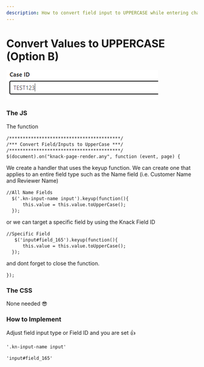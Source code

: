 ```yaml
---
description: How to convert field input to UPPERCASE while entering characters
---
```


# Convert Values to UPPERCASE \(Option B\)

![a Case ID converting to UPPERCASE as entered](../../.gitbook/assets/image%20%2853%29.png)

### The JS

The function

```text
/*****************************************/
/*** Convert Field/Inputs to UpperCase ***/
/*****************************************/
$(document).on("knack-page-render.any", function (event, page) {
```

We create a handler that uses the keyup function. We can create one that applies to an entire field type such as the Name field \(i.e. Customer Name and Reviewer Name\)

```text
//All Name Fields
  $('.kn-input-name input').keyup(function(){
      this.value = this.value.toUpperCase();
  });
```

or we can target a specific field by using the Knack Field ID

```text
//Specific Field   
   $('input#field_165').keyup(function(){
      this.value = this.value.toUpperCase();
  });
```

and dont forget to close the function.

```text
});
```

### The CSS

None needed 😎

### How to Implement

Adjust field input type or Field ID and you are set 👍

```text
'.kn-input-name input'
```

```text
'input#field_165'
```



